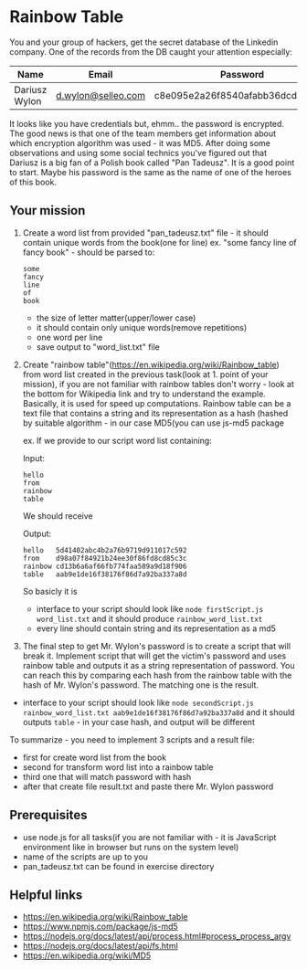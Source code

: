# Rainbow Table

You and your group of hackers, get the secret database of the Linkedin company. One of the records from the DB caught your
attention especially:

Name | Email | Password
--- | --- | ---
Dariusz Wylon | d.wylon@selleo.com | c8e095e2a26f8540afabb36dcdaee3b1

It looks like you have credentials but, ehmm.. the password is encrypted. 
The good news is that one of the team members get information about which encryption algorithm was used - it was MD5.  After doing some observations and using some social technics you've figured out that Dariusz is a big fan of a Polish book called "Pan Tadeusz". It is a good point to start. Maybe his password is the same as the name of one of the heroes of this book.

## Your mission
1) Create a word list from provided "pan_tadeusz.txt" file - it should contain unique words from the book(one for line)
   ex. "some fancy line of fancy book" - should be parsed to:

   ```
   some
   fancy
   line
   of
   book
   ```

   - the size of letter matter(upper/lower case)
   - it should contain only unique words(remove repetitions)
   - one word per line
   - save output to "word_list.txt" file

2) Create "rainbow table"(https://en.wikipedia.org/wiki/Rainbow_table) from word list created in the   previous task(look at 1. point of your mission), if you are not familiar with rainbow tables don't  worry - look at the bottom for Wikipedia link and try to understand the example. Basically, it is used for speed up computations. Rainbow table can be a text file that contains a string and its representation as a hash (hashed by suitable algorithm - in our case MD5(you can use js-md5 package

   ex.
   If we provide to our script word list containing:

   Input:

   ```
   hello
   from
   rainbow
   table
   ```

   We should receive

   Output:

   ```
   hello   5d41402abc4b2a76b9719d911017c592
   from    d98a07f84921b24ee30f86fd8cd85c3c
   rainbow cd13b6a6af66fb774faa589a9d18f906
   table   aab9e1de16f38176f86d7a92ba337a8d
   ```

   So basicly it is <string string_as_hash>

   - interface to your script should look like ```node firstScript.js word_list.txt``` and it should produce ```rainbow_word_list.txt```
   - every line should contain string and its representation as a md5

3) The final step to get Mr. Wylon's password is to create a script that will break it. Implement script that will get the victim's password and uses rainbow table and outputs it as a string representation of password. You can reach this by comparing each hash from the rainbow table with the hash of Mr. Wylon's password. The matching one is the result.

  - interface to your script should look like ```node secondScript.js rainbow_word_list.txt aab9e1de16f38176f86d7a92ba337a8d``` and it
    should outputs ```table``` - in your case hash, and output will be different

To summarize - you need to implement 3 scripts and a result file:
- first for create word list from the book
- second for transform word list into a rainbow table
- third one that will match password with hash
- after that create file result.txt and paste there Mr. Wylon password


## Prerequisites
- use node.js for all tasks(if you are not familiar with - it is JavaScript environment like in browser but runs on the system level)
- name of the scripts are up to you
- pan_tadeusz.txt can be found in exercise directory

## Helpful links
- https://en.wikipedia.org/wiki/Rainbow_table
- https://www.npmjs.com/package/js-md5
- https://nodejs.org/docs/latest/api/process.html#process_process_argv
- https://nodejs.org/docs/latest/api/fs.html
- https://en.wikipedia.org/wiki/MD5
